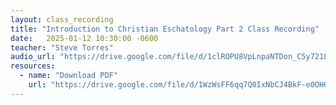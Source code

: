 ```yaml
---
layout: class_recording
title: "Introduction to Christian Eschatology Part 2 Class Recording"
date:   2025-01-12 10:30:00 -0600
teacher: "Steve Torres"
audio_url: "https://drive.google.com/file/d/1clROPU8VpLnpaNTDon_C5y721LEdFGSb/preview"
resources:
  - name: "Download PDF"
    url: "https://drive.google.com/file/d/1WzWsFF6qq7Q0IxNbCJ4BkF-e0OHOZMK8/view"
---
```

